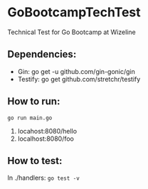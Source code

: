 # GoBootcampTechTest
Technical Test for Go Bootcamp at Wizeline

## Dependencies:
* Gin: go get -u github.com/gin-gonic/gin
* Testify: go get github.com/stretchr/testify

## How to run:
`go run main.go`
1. locahost:8080/hello
2. localhost:8080/foo

## How to test:

In ./handlers: `go test -v`
